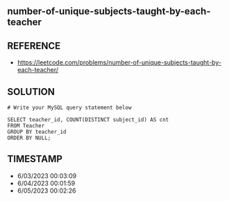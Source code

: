 ## number-of-unique-subjects-taught-by-each-teacher

## REFERENCE

- https://leetcode.com/problems/number-of-unique-subjects-taught-by-each-teacher/

## SOLUTION

``` MySql
# Write your MySQL query statement below

SELECT teacher_id, COUNT(DISTINCT subject_id) AS cnt
FROM Teacher
GROUP BY teacher_id
ORDER BY NULL;
```

## TIMESTAMP

- 6/03/2023 00:03:09
- 6/04/2023 00:01:59
- 6/05/2023 00:02:26
